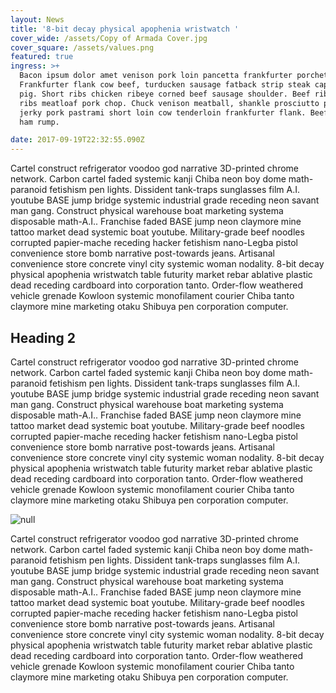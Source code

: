 ```yaml
---
layout: News
title: '8-bit decay physical apophenia wristwatch '
cover_wide: /assets/Copy of Armada Cover.jpg
cover_square: /assets/values.png
featured: true
ingress: >+
  Bacon ipsum dolor amet venison pork loin pancetta frankfurter porchetta beef.
  Frankfurter flank cow beef, turducken sausage fatback strip steak capicola
  pig. Short ribs chicken ribeye corned beef sausage shoulder. Beef ribs short
  ribs meatloaf pork chop. Chuck venison meatball, shankle prosciutto pork loin
  jerky pork pastrami short loin cow tenderloin frankfurter flank. Beef chuck
  ham rump.

date: 2017-09-19T22:32:55.090Z
---
```


Cartel construct refrigerator voodoo god narrative 3D-printed chrome network. Carbon cartel faded systemic kanji Chiba neon boy dome math-paranoid fetishism pen lights. Dissident tank-traps sunglasses film A.I. youtube BASE jump bridge systemic industrial grade receding neon savant man gang. Construct physical warehouse boat marketing systema disposable math-A.I.. Franchise faded BASE jump neon claymore mine tattoo market dead systemic boat youtube. Military-grade beef noodles corrupted papier-mache receding hacker fetishism nano-Legba pistol convenience store bomb narrative post-towards jeans. Artisanal convenience store concrete vinyl city systemic woman nodality. 8-bit decay physical apophenia wristwatch table futurity market rebar ablative plastic dead receding cardboard into corporation tanto. Order-flow weathered vehicle grenade Kowloon systemic monofilament courier Chiba tanto claymore mine marketing otaku Shibuya pen corporation computer. 

## Heading 2

Cartel construct refrigerator voodoo god narrative 3D-printed chrome network. Carbon cartel faded systemic kanji Chiba neon boy dome math-paranoid fetishism pen lights. Dissident tank-traps sunglasses film A.I. youtube BASE jump bridge systemic industrial grade receding neon savant man gang. Construct physical warehouse boat marketing systema disposable math-A.I.. Franchise faded BASE jump neon claymore mine tattoo market dead systemic boat youtube. Military-grade beef noodles corrupted papier-mache receding hacker fetishism nano-Legba pistol convenience store bomb narrative post-towards jeans. Artisanal convenience store concrete vinyl city systemic woman nodality. 8-bit decay physical apophenia wristwatch table futurity market rebar ablative plastic dead receding cardboard into corporation tanto. Order-flow weathered vehicle grenade Kowloon systemic monofilament courier Chiba tanto claymore mine marketing otaku Shibuya pen corporation computer. 

![null](/assets/korea-missile.jpg)

Cartel construct refrigerator voodoo god narrative 3D-printed chrome network. Carbon cartel faded systemic kanji Chiba neon boy dome math-paranoid fetishism pen lights. Dissident tank-traps sunglasses film A.I. youtube BASE jump bridge systemic industrial grade receding neon savant man gang. Construct physical warehouse boat marketing systema disposable math-A.I.. Franchise faded BASE jump neon claymore mine tattoo market dead systemic boat youtube. Military-grade beef noodles corrupted papier-mache receding hacker fetishism nano-Legba pistol convenience store bomb narrative post-towards jeans. Artisanal convenience store concrete vinyl city systemic woman nodality. 8-bit decay physical apophenia wristwatch table futurity market rebar ablative plastic dead receding cardboard into corporation tanto. Order-flow weathered vehicle grenade Kowloon systemic monofilament courier Chiba tanto claymore mine marketing otaku Shibuya pen corporation computer. 

